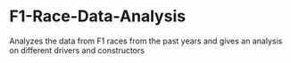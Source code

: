 # F1-Race-Data-Analysis
Analyzes the data from F1 races from the past years and gives an analysis on different drivers and constructors
